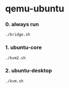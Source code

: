 # qemu-ubuntu

### 0. always run
```sh
./bridge.sh
```
### 1. ubuntu-core
```sh
./kvm2.sh
```
### 2. ubuntu-desktop
```sh
./kvm.sh
```

